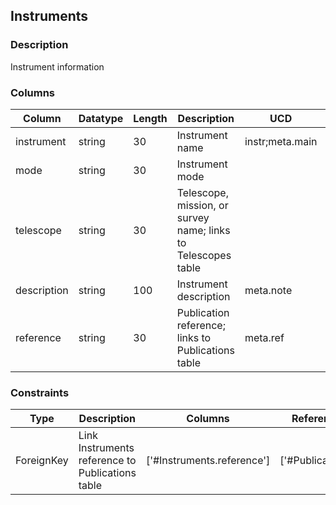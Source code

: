 ## Instruments
### Description
Instrument information
### Columns
| Column | Datatype | Length | Description | UCD | Nullable |
| --- | --- | --- | --- | --- | --- |
| instrument | string | 30 | Instrument name | instr;meta.main | False |
| mode | string | 30 | Instrument mode |  | False |
| telescope | string | 30 | Telescope, mission, or survey name; links to Telescopes table |  | False |
| description | string | 100 | Instrument description | meta.note | True |
| reference | string | 30 | Publication reference; links to Publications table | meta.ref | True |

### Constraints
| Type | Description | Columns | Referenced Columns |
| --- | --- | --- | --- |
| ForeignKey | Link Instruments reference to Publications table | ['#Instruments.reference'] | ['#Publications.reference'] |

